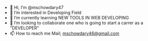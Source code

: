 - 👋 Hi, I’m @mschowdary47
- 👀 I’m interested in Developing Field
- 🌱 I’m currently learning NEW TOOLS IN WEB DEVELOPING
- 💞️ I’m looking to collaborate one who is going to start a carrer as a "DEVELOPER"
- 📫 How to reach me Mail; mschowdary46@gmail.com

<!---
mschowdary47/mschowdary47 is a ✨ special ✨ repository because its `README.md` (this file) appears on your GitHub profile.
You can click the Preview link to take a look at your changes.
--->
